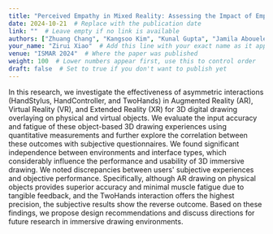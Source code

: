 ```yaml
---
title: "Perceived Empathy in Mixed Reality: Assessing the Impact of Empathic Agents' Awareness of User Physiological States"
date: 2024-10-21  # Replace with the publication date
link: ""  # Leave empty if no link is available
authors: ["Zhuang Chang", "Kangsoo Kim", "Kunal Gupta", "Jamila Abouelenin", "Zirui Xiao", "Boyang Gu", "Huidong Bai", "Mark Billinghurst"]  # List of authors
your_name: "Zirui Xiao"  # Add this line with your exact name as it appears in author lists
venue: "ISMAR 2024"  # Where the paper was published
weight: 100  # Lower numbers appear first, use this to control order
draft: false  # Set to true if you don't want to publish yet
---
```


In this research, we investigate the effectiveness of asymmetric interactions (HandStylus, HandController, and TwoHands) in Augmented Reality (AR), Virtual Reality (VR), and Extended Reality (XR) for 3D digital drawing overlaying on physical and virtual objects. We evaluate the input accuracy and fatigue of these object-based 3D drawing experiences using quantitative measurements and further explore the correlation between these outcomes with subjective questionnaires. We found significant independence between environments and interface types, which considerably influence the performance and usability of 3D immersive drawing. We noted discrepancies between users' subjective experiences and objective performance. Specifically, although AR drawing on physical objects provides superior accuracy and minimal muscle fatigue due to tangible feedback, and the TwoHands interaction offers the highest precision, the subjective results show the reverse outcome. Based on these findings, we propose design recommendations and discuss directions for future research in immersive drawing environments.